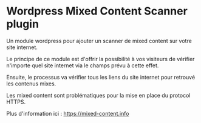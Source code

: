 # Wordpress Mixed Content Scanner plugin

Un module wordpress pour ajouter un scanner de mixed content sur votre site internet.

Le principe de ce module est d'offrir la possibilité à vos visiteurs de vérifier n'importe quel site internet via le champs prévu à cette effet.

Ensuite, le processus va vérifier tous les liens du site internet pour retrouvé les contenus mixes.

Les mixed content sont problématiques pour la mise en place du protocol HTTPS. 

Plus d'information ici :
https://mixed-content.info


